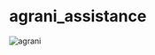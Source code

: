 # agrani_assistance
![agrani]("https://github.com/Debalikh25/agrani_assistance/blob/master/giticon.png", "Agrani")
